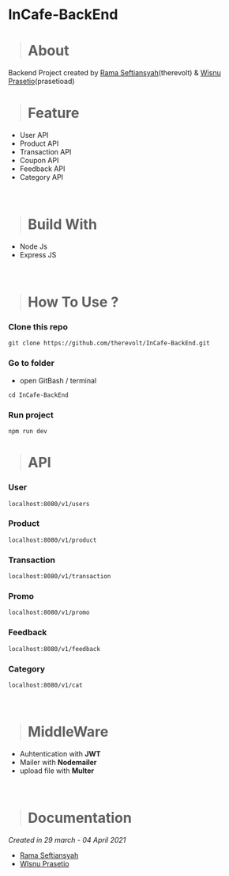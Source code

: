 # InCafe-BackEnd

># About
Backend Project created by [Rama Seftiansyah](https://github.com/therevolt)(therevolt) & [Wisnu Prasetio](https://github.com/prasetioad)(prasetioad) <br>

># Feature
* User API
* Product API
* Transaction API
* Coupon API
* Feedback API
* Category API

<br>

># Build With

* Node Js
* Express JS

<br>

># How To Use ?
### Clone this repo
```
git clone https://github.com/therevolt/InCafe-BackEnd.git
```
### Go to folder
* open GitBash / terminal 
```
cd InCafe-BackEnd
```
### Run project
```
npm run dev
```
># API
### User
```
localhost:8080/v1/users
```
### Product
```
localhost:8080/v1/product
```
### Transaction
```
localhost:8080/v1/transaction
```
### Promo
```
localhost:8080/v1/promo
```
### Feedback
```
localhost:8080/v1/feedback
```
### Category
```
localhost:8080/v1/cat
```


<br>

># MiddleWare
* Auhtentication with **JWT**
* Mailer with **Nodemailer**
* upload file with **Multer**

<br>

># Documentation
*Created in 29 march - 04 April 2021* 
- [Rama Seftiansyah](https://github.com/therevolt)
- [WIsnu Prasetio](https://github.com/prasetioad)
